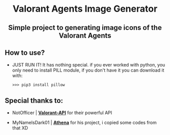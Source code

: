 <div align="center">

# Valorant Agents Image Generator

## <h2>Simple project to generating image icons of the Valorant Agents</h2>

</div>

## How to use?

- JUST RUN IT! It has nothing special. if you ever worked with python, you only need to install PILL module,
  if you don't have it you can download it with:

      >>> pip3 install pillow

## Special thanks to:

- NotOfficer | **[Valorant-API](https://valorant-api.com/)** for their powerful API

- MyNameIsDark01 | **[Athena](https://github.com/MyNameIsDark01/Athena)** for his project, i copied some codes from that XD

